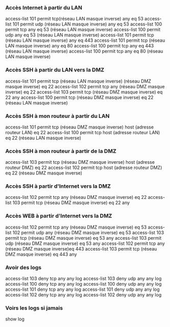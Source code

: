 
### Accès Internet à partir du LAN
access-list 101 permit tcp(réseau LAN masque inverse) any eq 53
access-list 101 permit udp (réseau LAN masque inverse) any eq 53
access-list 100 permit tcp any eq 53 (réseau LAN masque inverse)
access-list 100 permit udp any eq 53 (réseau LAN masque inverse)
access-list 101 permit tcp (réseau LAN masque inverse) any eq 443
access-list 101 permit tcp (réseau LAN masque inverse) any eq 80
access-list 100 permit tcp any eq 443 (réseau LAN masque inverse)
access-list 100 permit tcp any eq 80 (réseau LAN masque inverse) 

### Accès SSH à partir du LAN vers la DMZ 
access-list 101 permit tcp  (réseau LAN masque inverse)  (réseau DMZ masque inverse) eq 22
access-list 102 permit tcp  any (réseau DMZ masque inverse) eq 22
access-list 103 permit tcp  (réseau DMZ masque inverse) eq 22 any
access-list 100 permit tcp (réseau DMZ masque inverse) eq 22 (réseau LAN masque inverse)


### Accès SSH à mon routeur à partir du LAN
access-list 101 permit tcp  (réseau DMZ masque inverse) host (adresse routeur LAN) eq 22
access-list 100 permit tcp host (adresse routeur LAN) eq 22 (réseau LAN masque inverse)


### Accès SSH à mon routeur à partir de la DMZ
access-list 103 permit tcp (réseau DMZ masque inverse)  host (adresse routeur DMZ) eq 22
access-list 102 permit tcp host (adresse routeur DMZ) eq 22 (réseau DMZ masque inverse)

### Accès SSH à partir d'Internet vers la DMZ
access-list 102 permit tcp  any  (réseau DMZ masque inverse) eq 22
access-list 103 permit tcp (réseau DMZ masque inverse) eq 22    any


### Accès WEB à partir d'Internet vers la DMZ
access-list 102 permit tcp  any (réseau DMZ masque inverse) eq 53
access-list 102 permit udp  any (réseau DMZ masque inverse) eq 53
access-list 103 permit tcp (réseau DMZ masque inverse) eq 53 any
access-list 103 permit udp (réseau DMZ masque inverse) eq 53 any
access-list 102 permit tcp  any (réseau DMZ masque inverse)eq 443
access-list 103 permit tcp (réseau DMZ masque inverse) eq 443 any
   

### Avoir des logs
access-list 103 deny tcp any any log
access-list 103 deny udp any any log
access-list 100 deny tcp any any log
access-list 100 deny udp any any log
access-list 101 deny tcp any any log
access-list 101 deny udp any any log
access-list 102 deny tcp any any log
access-list 102 deny udp any any log


### Voirs les logs si jamais

show log 


